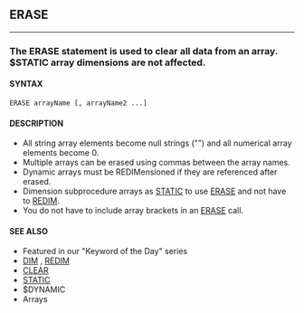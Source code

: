 ## ERASE
---

### The ERASE statement is used to clear all data from an array. $STATIC array dimensions are not affected.

#### SYNTAX

`ERASE arrayName [, arrayName2 ...]`

#### DESCRIPTION
* All string array elements become null strings ("") and all numerical array elements become 0.
* Multiple arrays can be erased using commas between the array names.
* Dynamic arrays must be REDIMensioned if they are referenced after erased.
* Dimension subprocedure arrays as [STATIC](./STATIC.md) to use [ERASE](./ERASE.md) and not have to [REDIM](./REDIM.md).
* You do not have to include array brackets in an [ERASE](./ERASE.md) call.


#### SEE ALSO
* Featured in our "Keyword of the Day" series
* [DIM](./DIM.md) , [REDIM](./REDIM.md)
* [CLEAR](./CLEAR.md)
* [STATIC](./STATIC.md)
* $DYNAMIC
* Arrays
